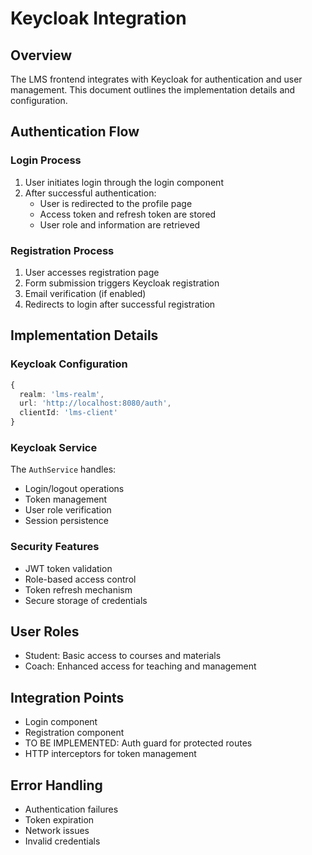 # Keycloak Integration

## Overview
The LMS frontend integrates with Keycloak for authentication and user management. This document outlines the implementation details and configuration.

## Authentication Flow

### Login Process
1. User initiates login through the login component
2. After successful authentication:
   - User is redirected to the profile page
   - Access token and refresh token are stored
   - User role and information are retrieved

### Registration Process
1. User accesses registration page
2. Form submission triggers Keycloak registration
3. Email verification (if enabled)
4. Redirects to login after successful registration

## Implementation Details

### Keycloak Configuration
```typescript
{
  realm: 'lms-realm',
  url: 'http://localhost:8080/auth',
  clientId: 'lms-client'
}
```

### Keycloak Service
The `AuthService` handles:
- Login/logout operations
- Token management
- User role verification
- Session persistence

### Security Features
- JWT token validation
- Role-based access control
- Token refresh mechanism
- Secure storage of credentials

## User Roles
- Student: Basic access to courses and materials
- Coach: Enhanced access for teaching and management

## Integration Points
- Login component
- Registration component
- TO BE IMPLEMENTED: Auth guard for protected routes
- HTTP interceptors for token management

## Error Handling
- Authentication failures
- Token expiration
- Network issues
- Invalid credentials
 
